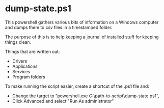 # dump-state.ps1

This powershell gathers various bits of information on a Windows computer and
dumps them to csv files in a timestamped folder.

The purpose of this is to help keeping a journal of installed stuff for
keeping things clean.

Things that are written out:

* Drivers
* Applications
* Services
* Program folders

To make running the script easier, create a shortcut of the .ps1 file and:
* Change the target to "powershell.exe C:\path-to-script\dump-state.ps1", 
* Click Advanced and select "Run As administrator"
